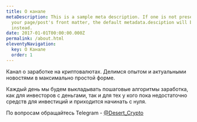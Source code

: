 ```yaml
---
title: О канале
metaDescription: This is a sample meta description. If one is not present in
  your page/post's front matter, the default metadata.desciption will be used
  instead.
date: 2017-01-01T00:00:00.000Z
permalink: /about.html
eleventyNavigation:
  key: О Канале
  order: 1
---
```

Канал о заработке на криптовалютах. Делимся опытом и актуальными новостями в максимально простой форме. 

Каждый день мы будем выкладывать пошаговые алгоритмы заработка, как для инвесторов с деньгами, так и для тех у кого пока недостаточно средств для инвестиций и приходится начинать с нуля.

По вопросам обращайтесь Telegram - [@Desert_Crypto](https://t.me/Desert_Crypto)